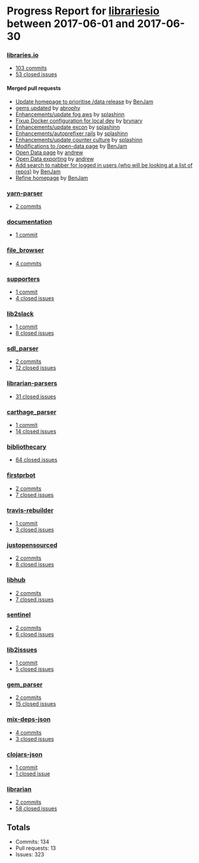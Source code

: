 # Progress Report for [librariesio](https://github.com/librariesio) between 2017-06-01 and 2017-06-30

### [libraries.io](https://github.com/librariesio/libraries.io)
-  [103 commits](https://github.com/librariesio/libraries.io/compare/master@%7B1496271600%7D...master@%7B1498863599%7D)
-  [53 closed issues](https://github.com/librariesio/libraries.io/issues?utf8=%E2%9C%93&q=is%3Aissue%20closed%3A2017-06-01..2017-06-30)

#### Merged pull requests
- [Update homepage to prioritise /data release](https://github.com/librariesio/libraries.io/pull/1534) by [BenJam](https://github.com/BenJam)
- [gems updated](https://github.com/librariesio/libraries.io/pull/1522) by [abrophy](https://github.com/abrophy)
- [Enhancements/update fog aws](https://github.com/librariesio/libraries.io/pull/1521) by [splashinn](https://github.com/splashinn)
- [Fixup Docker configuration for local dev](https://github.com/librariesio/libraries.io/pull/1519) by [brynary](https://github.com/brynary)
- [Enhancements/update excon](https://github.com/librariesio/libraries.io/pull/1518) by [splashinn](https://github.com/splashinn)
- [Enhancements/autoprefixer rails](https://github.com/librariesio/libraries.io/pull/1517) by [splashinn](https://github.com/splashinn)
- [Enhancements/update counter culture](https://github.com/librariesio/libraries.io/pull/1508) by [splashinn](https://github.com/splashinn)
- [Modifications to /open-data page](https://github.com/librariesio/libraries.io/pull/1497) by [BenJam](https://github.com/BenJam)
- [Open Data page](https://github.com/librariesio/libraries.io/pull/1485) by [andrew](https://github.com/andrew)
- [Open Data exporting](https://github.com/librariesio/libraries.io/pull/1484) by [andrew](https://github.com/andrew)
- [Add search to nabber for logged in users (who will be looking at a list of repos)](https://github.com/librariesio/libraries.io/pull/1482) by [BenJam](https://github.com/BenJam)
- [Refine homepage](https://github.com/librariesio/libraries.io/pull/1481) by [BenJam](https://github.com/BenJam)

### [yarn-parser](https://github.com/librariesio/yarn-parser)
-  [2 commits](https://github.com/librariesio/yarn-parser/compare/master@%7B1496271600%7D...master@%7B1498863599%7D)

### [documentation](https://github.com/librariesio/documentation)
-  [1 commit](https://github.com/librariesio/documentation/compare/master@%7B1496271600%7D...master@%7B1498863599%7D)

### [file_browser](https://github.com/librariesio/file_browser)
-  [4 commits](https://github.com/librariesio/file_browser/compare/master@%7B1496271600%7D...master@%7B1498863599%7D)

### [supporters](https://github.com/librariesio/supporters)
-  [1 commit](https://github.com/librariesio/supporters/compare/master@%7B1496271600%7D...master@%7B1498863599%7D)
-  [4 closed issues](https://github.com/librariesio/supporters/issues?utf8=%E2%9C%93&q=is%3Aissue%20closed%3A2017-06-01..2017-06-30)

### [lib2slack](https://github.com/librariesio/lib2slack)
-  [1 commit](https://github.com/librariesio/lib2slack/compare/master@%7B1496271600%7D...master@%7B1498863599%7D)
-  [8 closed issues](https://github.com/librariesio/lib2slack/issues?utf8=%E2%9C%93&q=is%3Aissue%20closed%3A2017-06-01..2017-06-30)

### [sdl_parser](https://github.com/librariesio/sdl_parser)
-  [2 commits](https://github.com/librariesio/sdl_parser/compare/master@%7B1496271600%7D...master@%7B1498863599%7D)
-  [12 closed issues](https://github.com/librariesio/sdl_parser/issues?utf8=%E2%9C%93&q=is%3Aissue%20closed%3A2017-06-01..2017-06-30)

### [librarian-parsers](https://github.com/librariesio/librarian-parsers)
-  [31 closed issues](https://github.com/librariesio/librarian-parsers/issues?utf8=%E2%9C%93&q=is%3Aissue%20closed%3A2017-06-01..2017-06-30)

### [carthage_parser](https://github.com/librariesio/carthage_parser)
-  [1 commit](https://github.com/librariesio/carthage_parser/compare/master@%7B1496271600%7D...master@%7B1498863599%7D)
-  [14 closed issues](https://github.com/librariesio/carthage_parser/issues?utf8=%E2%9C%93&q=is%3Aissue%20closed%3A2017-06-01..2017-06-30)

### [bibliothecary](https://github.com/librariesio/bibliothecary)
-  [64 closed issues](https://github.com/librariesio/bibliothecary/issues?utf8=%E2%9C%93&q=is%3Aissue%20closed%3A2017-06-01..2017-06-30)

### [firstprbot](https://github.com/librariesio/firstprbot)
-  [2 commits](https://github.com/librariesio/firstprbot/compare/master@%7B1496271600%7D...master@%7B1498863599%7D)
-  [7 closed issues](https://github.com/librariesio/firstprbot/issues?utf8=%E2%9C%93&q=is%3Aissue%20closed%3A2017-06-01..2017-06-30)

### [travis-rebuilder](https://github.com/librariesio/travis-rebuilder)
-  [1 commit](https://github.com/librariesio/travis-rebuilder/compare/master@%7B1496271600%7D...master@%7B1498863599%7D)
-  [3 closed issues](https://github.com/librariesio/travis-rebuilder/issues?utf8=%E2%9C%93&q=is%3Aissue%20closed%3A2017-06-01..2017-06-30)

### [justopensourced](https://github.com/librariesio/justopensourced)
-  [2 commits](https://github.com/librariesio/justopensourced/compare/master@%7B1496271600%7D...master@%7B1498863599%7D)
-  [8 closed issues](https://github.com/librariesio/justopensourced/issues?utf8=%E2%9C%93&q=is%3Aissue%20closed%3A2017-06-01..2017-06-30)

### [libhub](https://github.com/librariesio/libhub)
-  [2 commits](https://github.com/librariesio/libhub/compare/master@%7B1496271600%7D...master@%7B1498863599%7D)
-  [7 closed issues](https://github.com/librariesio/libhub/issues?utf8=%E2%9C%93&q=is%3Aissue%20closed%3A2017-06-01..2017-06-30)

### [sentinel](https://github.com/librariesio/sentinel)
-  [2 commits](https://github.com/librariesio/sentinel/compare/master@%7B1496271600%7D...master@%7B1498863599%7D)
-  [6 closed issues](https://github.com/librariesio/sentinel/issues?utf8=%E2%9C%93&q=is%3Aissue%20closed%3A2017-06-01..2017-06-30)

### [lib2issues](https://github.com/librariesio/lib2issues)
-  [1 commit](https://github.com/librariesio/lib2issues/compare/master@%7B1496271600%7D...master@%7B1498863599%7D)
-  [5 closed issues](https://github.com/librariesio/lib2issues/issues?utf8=%E2%9C%93&q=is%3Aissue%20closed%3A2017-06-01..2017-06-30)

### [gem_parser](https://github.com/librariesio/gem_parser)
-  [2 commits](https://github.com/librariesio/gem_parser/compare/master@%7B1496271600%7D...master@%7B1498863599%7D)
-  [15 closed issues](https://github.com/librariesio/gem_parser/issues?utf8=%E2%9C%93&q=is%3Aissue%20closed%3A2017-06-01..2017-06-30)

### [mix-deps-json](https://github.com/librariesio/mix-deps-json)
-  [4 commits](https://github.com/librariesio/mix-deps-json/compare/master@%7B1496271600%7D...master@%7B1498863599%7D)
-  [3 closed issues](https://github.com/librariesio/mix-deps-json/issues?utf8=%E2%9C%93&q=is%3Aissue%20closed%3A2017-06-01..2017-06-30)

### [clojars-json](https://github.com/librariesio/clojars-json)
-  [1 commit](https://github.com/librariesio/clojars-json/compare/master@%7B1496271600%7D...master@%7B1498863599%7D)
-  [1 closed issue](https://github.com/librariesio/clojars-json/issues?utf8=%E2%9C%93&q=is%3Aissue%20closed%3A2017-06-01..2017-06-30)

### [librarian](https://github.com/librariesio/librarian)
-  [2 commits](https://github.com/librariesio/librarian/compare/master@%7B1496271600%7D...master@%7B1498863599%7D)
-  [58 closed issues](https://github.com/librariesio/librarian/issues?utf8=%E2%9C%93&q=is%3Aissue%20closed%3A2017-06-01..2017-06-30)

## Totals
- Commits: 134
- Pull requests: 13
- Issues: 323